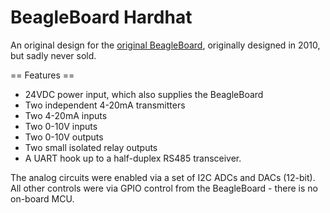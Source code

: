 BeagleBoard Hardhat
===================

An original design for the
[original BeagleBoard](http://beagleboard.org/Products/BeagleBoard),
originally designed in 2010, but sadly never sold.

== Features ==

 * 24VDC power input, which also supplies the BeagleBoard
 * Two independent 4-20mA transmitters
 * Two 4-20mA inputs
 * Two 0-10V inputs
 * Two 0-10V outputs
 * Two small isolated relay outputs
 * A UART hook up to a half-duplex RS485 transceiver.

The analog circuits were enabled via a set of I2C ADCs and DACs
(12-bit). All other controls were via GPIO control from the
BeagleBoard - there is no on-board MCU.


